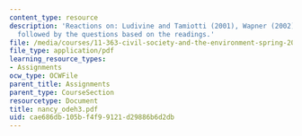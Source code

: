 ```yaml
---
content_type: resource
description: 'Reactions on: Ludivine and Tamiotti (2001), Wapner (2002), Wapner (1995),
  followed by the questions based on the readings.'
file: /media/courses/11-363-civil-society-and-the-environment-spring-2005/cae686db105bf4f99121d29886b6d2db_nancy_odeh3.pdf
file_type: application/pdf
learning_resource_types:
- Assignments
ocw_type: OCWFile
parent_title: Assignments
parent_type: CourseSection
resourcetype: Document
title: nancy_odeh3.pdf
uid: cae686db-105b-f4f9-9121-d29886b6d2db
---
```

